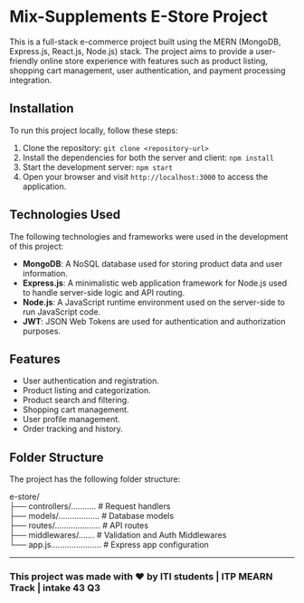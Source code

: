 # Mix-Supplements E-Store Project

This is a full-stack e-commerce project built using the MERN (MongoDB, Express.js, React.js, Node.js) stack. The project aims to provide a user-friendly online store experience with features such as product listing, shopping cart management, user authentication, and payment processing integration.

## Installation

To run this project locally, follow these steps:

1. Clone the repository: `git clone <repository-url>`
2. Install the dependencies for both the server and client: `npm install`
3. Start the development server: `npm start`
4. Open your browser and visit `http://localhost:3000` to access the application.

## Technologies Used

The following technologies and frameworks were used in the development of this project:

- **MongoDB**: A NoSQL database used for storing product data and user information.
- **Express.js**: A minimalistic web application framework for Node.js used to handle server-side logic and API routing.
- **Node.js**: A JavaScript runtime environment used on the server-side to run JavaScript code.
- **JWT**: JSON Web Tokens are used for authentication and authorization purposes.

## Features

- User authentication and registration.
- Product listing and categorization.
- Product search and filtering.
- Shopping cart management.
- User profile management.
- Order tracking and history.

## Folder Structure

The project has the following folder structure:

e-store/   
  ├── controllers/........... # Request handlers  
  ├── models/.................. # Database models  
  ├── routes/.................... # API routes  
  ├── middlewares/....... # Validation and Auth Middlewares  
  └── app.js...................... # Express app configuration  



___
### This project was made with :hearts: by ITI students | ITP MEARN Track | intake 43 Q3 
